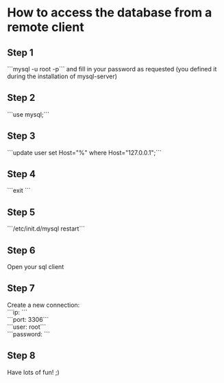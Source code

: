 <h1>How to access the database from a remote client</h1>
<h2>Step 1</h2>
```mysql -u root -p``` and fill in your password as requested (you defined it during the installation of mysql-server)
<h2>Step 2</h2>
```use mysql;```
<h2>Step 3</h2>
```update user set Host="%" where Host="127.0.0.1";```
<h2>Step 4</h2>
```exit ```
<h2>Step 5</h2>
```/etc/init.d/mysql restart```
<h2>Step 6</h2>
Open your sql client
<h2>Step 7</h2>
Create a new connection:<br>
```ip: <ip of your raspberry>```<br>
```port: 3306```<br>
```user: root```<br>
```password: <password for root>```
<h2>Step 8</h2>
Have lots of fun! ;)
